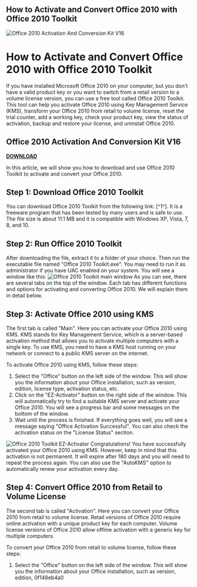 ## How to Activate and Convert Office 2010 with Office 2010 Toolkit

 
![Office 2010 Activation And Conversion Kit V16](https://encrypted-tbn1.gstatic.com/images?q=tbn:ANd9GcRjoGby2dY2A_3eMD1KSv9dVe-JIDxTS7iI-ZgEWpuohEkmiE58s2l0VnGL)

 
# How to Activate and Convert Office 2010 with Office 2010 Toolkit
 
If you have installed Microsoft Office 2010 on your computer, but you don't have a valid product key or you want to switch from a retail version to a volume license version, you can use a free tool called Office 2010 Toolkit. This tool can help you activate Office 2010 using Key Management Service (KMS), transform your Office 2010 from retail to volume license, reset the trial counter, add a working key, check your product key, view the status of activation, backup and restore your license, and uninstall Office 2010.
 
## Office 2010 Activation And Conversion Kit V16


[**DOWNLOAD**](https://www.google.com/url?q=https%3A%2F%2Furllio.com%2F2tKFkk&sa=D&sntz=1&usg=AOvVaw3IGpMv543cmNTYzcd0ds6R)

 
In this article, we will show you how to download and use Office 2010 Toolkit to activate and convert your Office 2010.
 
## Step 1: Download Office 2010 Toolkit
 
You can download Office 2010 Toolkit from the following link: [^1^]. It is a freeware program that has been tested by many users and is safe to use. The file size is about 11.1 MB and it is compatible with Windows XP, Vista, 7, 8, and 10.
 
## Step 2: Run Office 2010 Toolkit
 
After downloading the file, extract it to a folder of your choice. Then run the executable file named "Office 2010 Toolkit.exe". You may need to run it as administrator if you have UAC enabled on your system. You will see a window like this:
 ![Office 2010 Toolkit main window](https://office-2010-toolkit.software.informer.com/images/Office_2010_Toolkit_1.png) 
As you can see, there are several tabs on the top of the window. Each tab has different functions and options for activating and converting Office 2010. We will explain them in detail below.
 
## Step 3: Activate Office 2010 using KMS
 
The first tab is called "Main". Here you can activate your Office 2010 using KMS. KMS stands for Key Management Service, which is a server-based activation method that allows you to activate multiple computers with a single key. To use KMS, you need to have a KMS host running on your network or connect to a public KMS server on the internet.
 
To activate Office 2010 using KMS, follow these steps:
 
1. Select the "Office" button on the left side of the window. This will show you the information about your Office installation, such as version, edition, license type, activation status, etc.
2. Click on the "EZ-Activator" button on the right side of the window. This will automatically try to find a suitable KMS server and activate your Office 2010. You will see a progress bar and some messages on the bottom of the window.
3. Wait until the process is finished. If everything goes well, you will see a message saying "Office Activation Successful". You can also check the activation status on the "License Status" section.

 ![Office 2010 Toolkit EZ-Activator](https://office-2010-toolkit.software.informer.com/images/Office_2010_Toolkit_2.png) 
Congratulations! You have successfully activated your Office 2010 using KMS. However, keep in mind that this activation is not permanent. It will expire after 180 days and you will need to repeat the process again. You can also use the "AutoKMS" option to automatically renew your activation every day.
 
## Step 4: Convert Office 2010 from Retail to Volume License
 
The second tab is called "Activation". Here you can convert your Office 2010 from retail to volume license. Retail versions of Office 2010 require online activation with a unique product key for each computer. Volume license versions of Office 2010 allow offline activation with a generic key for multiple computers.
 
To convert your Office 2010 from retail to volume license, follow these steps:

1. Select the "Office" button on the left side of the window. This will show you the information about your Office installation, such as version, edition, 0f148eb4a0
